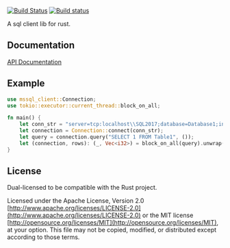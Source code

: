 [![Build Status](https://travis-ci.org/danylaporte/mssql_client.svg?branch=master)](https://travis-ci.org/danylaporte/mssql_client)
[![Build status](https://ci.appveyor.com/api/projects/status/64ax67o8u6srqlv9?svg=true)](https://ci.appveyor.com/project/danylaporte/mssql-client)

A sql client lib for rust.

## Documentation
[API Documentation](https://danylaporte.github.io/mssql_client/mssql_client)

## Example

```rust
use mssql_client::Connection;
use tokio::executor::current_thread::block_on_all;

fn main() {
    let conn_str = "server=tcp:localhost\\SQL2017;database=Database1;integratedsecurity=sspi;trustservercertificate=true";
    let connection = Connection::connect(conn_str);
    let query = connection.query("SELECT 1 FROM Table1", ());
    let (connection, rows): (_, Vec<i32>) = block_on_all(query).unwrap();
}
```

## License

Dual-licensed to be compatible with the Rust project.

Licensed under the Apache License, Version 2.0
[http://www.apache.org/licenses/LICENSE-2.0](http://www.apache.org/licenses/LICENSE-2.0) or the MIT license
[http://opensource.org/licenses/MIT](http://opensource.org/licenses/MIT), at your
option. This file may not be copied, modified, or distributed
except according to those terms.